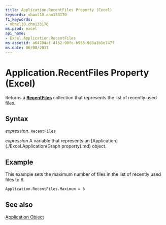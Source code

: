 ```yaml
---
title: Application.RecentFiles Property (Excel)
keywords: vbaxl10.chm133170
f1_keywords:
- vbaxl10.chm133170
ms.prod: excel
api_name:
- Excel.Application.RecentFiles
ms.assetid: a64784af-4162-90fc-b955-963a1b1e747f
ms.date: 06/08/2017
---
```



# Application.RecentFiles Property (Excel)

Returns a  **[RecentFiles](Excel.RecentFiles.md)** collection that represents the list of recently used files.


## Syntax

 _expression_. `RecentFiles`

 _expression_ A variable that represents an [Application](./Excel.Application(Graph property).md) object.


## Example

This example sets the maximum number of files in the list of recently used files to 6.


```vb
Application.RecentFiles.Maximum = 6
```


## See also


[Application Object](Excel.Application(object).md)

